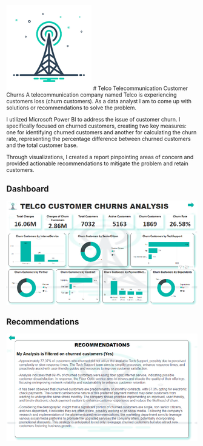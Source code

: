 ![](./images.png) # Telco Telecommunication Customer Churns
A telecommunication company named Telco is experiencing customers loss (churn customers). As a data analyst I am to come up with solutions or recommendations to solve the problem.

I utilized Microsoft Power BI to address the issue of customer churn. I specifically focused on churned customers, creating two key measures: one for identifying churned customers and another for calculating the churn rate, representing the percentage difference between churned customers and the total customer base. 

Through visualizations, I created a report pinpointing areas of concern and provided actionable recommendations to mitigate the problem and retain customers.

## Dashboard
![](./Telco_image_1.png)

## Recommendations
![](./Telco_image_2.png)
